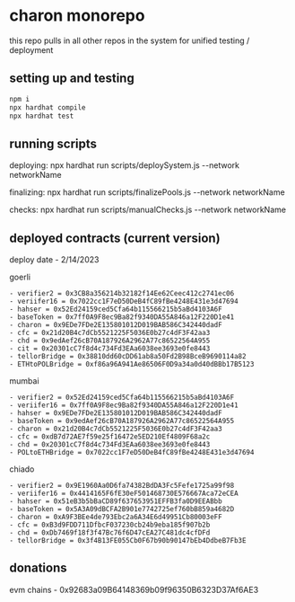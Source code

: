 # charon monorepo

this repo pulls in all other repos in the system for unified testing / deployment

## setting up and testing

```sh
npm i
npx hardhat compile
npx hardhat test
```

## running scripts

deploying: npx hardhat run scripts/deploySystem.js --network networkName

finalizing: npx hardhat run scripts/finalizePools.js --network networkName

checks: npx hardhat run scripts/manualChecks.js --network networkName


## deployed contracts (current version)

deploy date - 2/14/2023

goerli
    
    - verifier2	= 0x3CB8a356214b32182f14Ee62Ceec412c2741ec06
    - veriifer16 = 0x7022cc1F7eD50DeB4fC89fBe4248E431e3d47694
    - hahser = 0x52Ed24159ced5Cfa64b115566215b5aBd4103A6F
    - baseToken	= 0x7ff0A9F8ec9Ba82f9340DA55A846a12F220D1e41
    - charon = 0x9EDe7FDe2E135801012D019BAB586C342440dadF
    - cfc = 0x21d20B4c7dCb5521225F5036E0b27c4dF3F42aa3
    - chd = 0x9edAef26cB70A187926A2962A77c86522564A955
    - cit = 0x20301cC7f8d4c734Fd3EAa6038ee3693e0fe8443
    - tellorBridge = 0x38810dd60cDD61ab8a50Fd2B98BceB9690114a82
    - ETHtoPOLBridge = 0xf86a96A941Ae86506F0D9a34a0d40dBBb17B5123

mumbai
    
    - verifier2 = 0x52Ed24159ced5Cfa64b115566215b5aBd4103A6F
    - veriifer16 = 0x7ff0A9F8ec9Ba82f9340DA55A846a12F220D1e41
    - hahser = 0x9EDe7FDe2E135801012D019BAB586C342440dadF
    - baseToken = 0x9edAef26cB70A187926A2962A77c86522564A955
    - charon = 0x21d20B4c7dCb5521225F5036E0b27c4dF3F42aa3
    - cfc = 0xdB7d72AE7f59e25f16472e5ED210Ef4809F68a2c
    - chd = 0x20301cC7f8d4c734Fd3EAa6038ee3693e0fe8443
    - POLtoETHBridge = 0x7022cc1F7eD50DeB4fC89fBe4248E431e3d47694

chiado

    - verifier2 = 0x9E1960Aa0D6fa74382BdDA3Fc5Fefe1725a99f98
    - veriifer16 = 0x4414165F6fE30eF501468730E576667Aca72eCEA
    - hahser = 0x51eB3b5bBaCD89f637653951EFFB3fa0D9EEABbb
    - baseToken = 0x5A3A09dBCFA2B901e7742725ef760bB859a4682D
    - charon = 0xA9F3BEe4de793Ebc2a6A34E6d49951Cb80003eFF
    - cfc = 0xB3d9FDD711DfbcF037230cb24b9eba185f907b2b
    - chd = 0xDb7469f18f3f47Bc76f6D47cEA27C481dc4cfDFd
    - tellorBridge = 0x3f4B13FE055Cb0F67b90b90147bEb4DdbeB7Fb3E

## donations

evm chains - 0x92683a09B64148369b09f96350B6323D37Af6AE3
